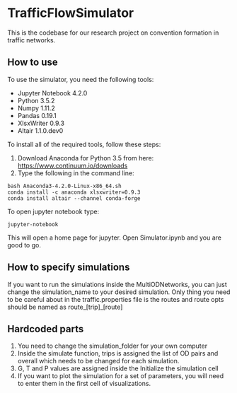 # TrafficFlowSimulator

This is the codebase for our research project on convention formation in traffic networks.

## How to use

To use the simulator, you need the following tools:
* Jupyter Notebook 4.2.0
* Python 3.5.2
* Numpy 1.11.2
* Pandas 0.19.1
* XlsxWriter 0.9.3
* Altair 1.1.0.dev0

To install all of the required tools, follow these steps:

1. Download Anaconda for Python 3.5 from here: https://www.continuum.io/downloads
2. Type the following in the command line:
```
bash Anaconda3-4.2.0-Linux-x86_64.sh 
conda install -c anaconda xlsxwriter=0.9.3
conda install altair --channel conda-forge
```

To open jupyter notebook type:
```
jupyter-notebook
```
This will open a home page for jupyter. Open Simulator.ipynb and you are good to go.

## How to specify simulations
If you want to run the simulations inside the MultiODNetworks, you can just change the simulation_name to your desired simulation. Only thing you need to be careful about in the traffic.properties file is the routes and route opts should be named as route_[trip]_[route]

## Hardcoded parts
1. You need to change the simulation_folder for your own computer
2. Inside the simulate function, trips is assigned the list of OD pairs and overall which needs to be changed for each simulation.
3. G, T and P values are assigned inside the Initialize the simulation cell
4. If you want to plot the simulation for a set of parameters, you will need to enter them in the first cell of visualizations.

